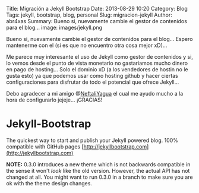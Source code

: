 Title: Migración a Jekyll Bootstrap
Date: 2013-08-29 10:20
Category: Blog
Tags: jekyll, bootstrap, blog, personal
Slug: migracion-jekyll
Author: abr4xas
Summary: Bueno si, nuevamente cambie el gestor de contenidos para el blog... 
image: images/jekyll.png

Bueno si, nuevamente cambie el gestor de contenidos para el blog... Espero mantenerme con el (si es que no encuentro otra cosa mejor xD)...

Me parece muy interesante el uso de Jekyll como gestor de contenidos y si, lo vemos desde el punto de vista monetario no gastariamos mucho dinero en pago de hosting... Solo el dominio xD (a los vendedores de hostin no le gusta esto) ya que podemos usar como hosting github y hacer ciertas configuraciones para disfrutar de todo el potencial que ofrece Jekyll...

Debo agradecer a mi amigo @[NeftaliYagua](http://twitter.com/NeftaliYagua) el cual me ayudo mucho a la hora de configurarlo jejeje... ¡GRACIAS!

# Jekyll-Bootstrap

The quickest way to start and publish your Jekyll powered blog. 100% compatible with GitHub pages [http://jekyllbootstrap.com](http://jekyllbootstrap.com)

**NOTE:** 0.3.0 introduces a new theme which is not backwards compatible in the sense it won't _look_ like the old version.
However, the actual API has not changed at all.
You might want to run 0.3.0 in a branch to make sure you are ok with the theme design changes.